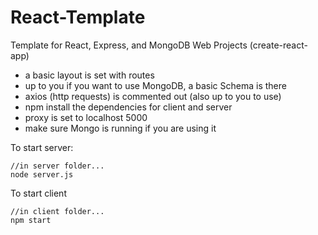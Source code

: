 # React-Template
Template for React, Express, and MongoDB Web Projects (create-react-app)
- a basic layout is set with routes
- up to you if you want to use MongoDB, a basic Schema is there
- axios (http requests) is commented out (also up to you to use)
- npm install the dependencies for client and server
- proxy is set to localhost 5000
- make sure Mongo is running if you are using it

To start server:
```
//in server folder...
node server.js
```
To start client
```
//in client folder...
npm start
```
